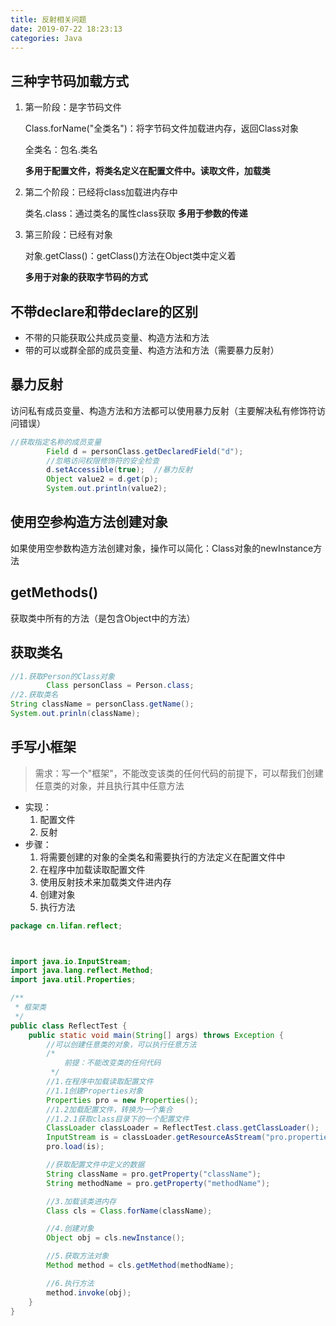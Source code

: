 ```yaml
---
title: 反射相关问题
date: 2019-07-22 18:23:13
categories: Java
---
```


## 三种字节码加载方式

1. 第一阶段：是字节码文件

   Class.forName("全类名")：将字节码文件加载进内存，返回Class对象

   全类名：包名.类名

   **多用于配置文件，将类名定义在配置文件中。读取文件，加载类**

2. 第二个阶段：已经将class加载进内存中

   类名.class：通过类名的属性class获取
   **多用于参数的传递**

3. 第三阶段：已经有对象

   对象.getClass()：getClass()方法在Object类中定义着

   **多用于对象的获取字节码的方式**

## 不带declare和带declare的区别

- 不带的只能获取公共成员变量、构造方法和方法
- 带的可以或群全部的成员变量、构造方法和方法（需要暴力反射）

## 暴力反射

访问私有成员变量、构造方法和方法都可以使用暴力反射（主要解决私有修饰符访问错误）

```java
//获取指定名称的成员变量
        Field d = personClass.getDeclaredField("d");
        //忽略访问权限修饰符的安全检查
        d.setAccessible(true);  //暴力反射
        Object value2 = d.get(p);
        System.out.println(value2);
```

## 使用空参构造方法创建对象

如果使用空参数构造方法创建对象，操作可以简化：Class对象的newInstance方法

## getMethods()

获取类中所有的方法（是包含Object中的方法）

## 获取类名

```java
//1.获取Person的Class对象
        Class personClass = Person.class;
//2.获取类名
String className = personClass.getName();
System.out.prinln(className);
```

## 手写小框架

> 需求：写一个"框架"，不能改变该类的任何代码的前提下，可以帮我们创建任意类的对象，并且执行其中任意方法

- 实现：
  1. 配置文件
  2. 反射
- 步骤：
  1. 将需要创建的对象的全类名和需要执行的方法定义在配置文件中
  2. 在程序中加载读取配置文件
  3. 使用反射技术来加载类文件进内存
  4. 创建对象
  5. 执行方法

```java
package cn.lifan.reflect;



import java.io.InputStream;
import java.lang.reflect.Method;
import java.util.Properties;

/**
 * 框架类
 */
public class ReflectTest {
    public static void main(String[] args) throws Exception {
        //可以创建任意类的对象，可以执行任意方法
        /*
            前提：不能改变类的任何代码
         */
        //1.在程序中加载读取配置文件
        //1.1创建Properties对象
        Properties pro = new Properties();
        //1.2加载配置文件，转换为一个集合
        //1.2.1获取class目录下的一个配置文件
        ClassLoader classLoader = ReflectTest.class.getClassLoader();
        InputStream is = classLoader.getResourceAsStream("pro.properties");
        pro.load(is);

        //获取配置文件中定义的数据
        String className = pro.getProperty("className");
        String methodName = pro.getProperty("methodName");

        //3.加载该类进内存
        Class cls = Class.forName(className);

        //4.创建对象
        Object obj = cls.newInstance();

        //5.获取方法对象
        Method method = cls.getMethod(methodName);

        //6.执行方法
        method.invoke(obj);
    }
}

```

